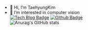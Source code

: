 - 👋 Hi, I’m TaehyungKim
- 👀 I’m interested in computer vision<br>
[![Tech Blog Badge](http://img.shields.io/badge/-Tech%20blog-black?style=flat-square&logo=github&link=https://boysboy3.tistory.com)](https://boysboy3.tistory.com/)
[![Github Badge](http://img.shields.io/badge/-Tech%20blog-black?style=flat-square&logo=github&link=https://github.com/kimtaehyeong)](https://github.com/kimtaehyeong/)<br>
![Anurag's GitHub stats](https://github-readme-stats.vercel.app/api?username=taehyung-cv&hide=contribs,prs)
<!---
taehyung-cv/taehyung-cv is a ✨ special ✨ repository because its `README.md` (this file) appears on your GitHub profile.
You can click the Preview link to take a look at your changes.
--->
